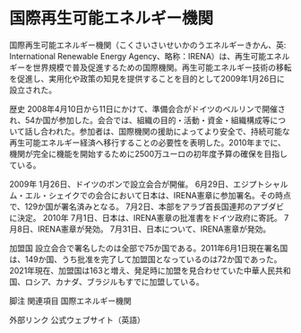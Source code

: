 # 国際再生可能エネルギー機関

国際再生可能エネルギー機関（こくさいさいせいかのうエネルギーきかん、英: International Renewable Energy Agency、略称：IRENA）は、再生可能エネルギーを世界規模で普及促進するための国際機関。再生可能エネルギー技術の移転を促進し、実用化や政策の知見を提供することを目的として2009年1月26日に設立された。

歴史
2008年4月10日から11日にかけて、準備会合がドイツのベルリンで開催され、54か国が参加した。会合では、組織の目的・活動・資金・組織構成等について話し合われた。参加者は、国際機関の援助によってより安全で、持続可能な再生可能エネルギー経済へ移行することの必要性を表明した。2010年までに、機関が完全に機能を開始するために2500万ユーロの初年度予算の確保を目指している。

2009年
1月26日、ドイツのボンで設立会合が開催。
6月29日、エジプトシャルム・エル・シェイクでの会合において日本は、IRENA憲章に参加署名。その時点で、129か国が署名済みとなる。
7月2日、本部をアラブ首長国連邦のアブダビに決定。
2010年
7月1日、日本は、IRENA憲章の批准書をドイツ政府に寄託。
7月8日、IRENA憲章が発効。
7月31日、日本について、IRENA憲章が発効。

加盟国
設立会合で署名したのは全部で75か国である。2011年6月1日現在署名国は、149か国、うち批准を完了して加盟国となっているのは72か国であった。
2021年現在、加盟国は163と増え、発足時に加盟を見合わせていた中華人民共和国、ロシア、カナダ、ブラジルもすでに加盟している。

脚注
関連項目
国際エネルギー機関

外部リンク
公式ウェブサイト（英語）